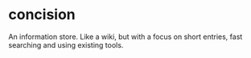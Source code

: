 concision
=========

An information store. Like a wiki, but with a focus on short entries, fast searching and using existing tools.
